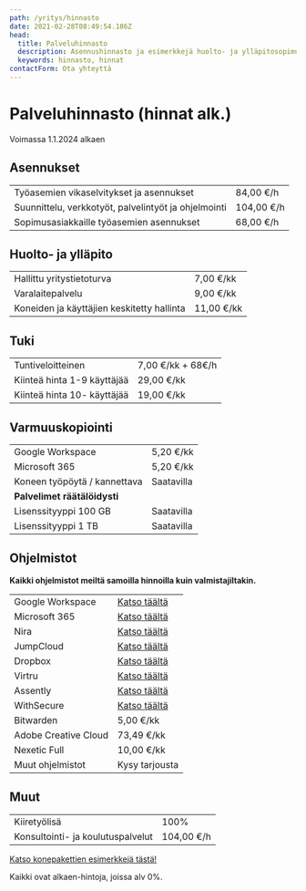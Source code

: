 ```yaml
---
path: /yritys/hinnasto
date: 2021-02-28T08:49:54.186Z
head:
  title: Palveluhinnasto
  description: Asennushinnasto ja esimerkkejä huolto- ja ylläpitosopimusten hinnoista.
  keywords: hinnasto, hinnat
contactForm: Ota yhteyttä
---
```

# Palveluhinnasto (hinnat alk.)

V﻿oimassa 1.1.2024 alkaen

## Asennukset

|                                                      |            |
| ---------------------------------------------------- | ---------- |
| Työasemien vikaselvitykset ja asennukset             | 84,00 €/h  |
| Suunnittelu, verkkotyöt, palvelintyöt ja ohjelmointi | 104,00 €/h |
| ﻿Sopimusasiakkaille työasemien asennukset            | 68,00 €/h  |

## Huolto- ja ylläpito

|                                            |            |
| ------------------------------------------ | ---------- |
| Hallittu yritystietoturva                  | 7,00 €/kk  |
| Varalaitepalvelu                           | 9,00 €/kk  |
| Koneiden ja käyttäjien keskitetty hallinta | 11,00 €/kk |

## Tuki

|                             |                   |
| --------------------------- | ----------------- |
| Tuntiveloitteinen           | 7,00 €/kk + 68€/h |
| Kiinteä hinta 1-9 käyttäjää | 29,00 €/kk        |
| Kiinteä hinta 10- käyttäjää | 19,00 €/kk        |

## Varmuuskopiointi

|                              |             |
| ---------------------------- | ----------- |
| Google Workspace             | 5,20 €/kk   |
| ﻿Microsoft 365               | 5,20 €/kk   |
| Koneen työpöytä / kannettava | S﻿aatavilla |
| **Palvelimet räätälöidysti** |             |
| ﻿Lisenssityyppi 100 GB       | S﻿aatavilla |
| ﻿Lisenssityyppi 1 TB         | S﻿aatavilla |

## Ohjelmistot

**K﻿aikki ohjelmistot meiltä samoilla hinnoilla kuin valmistajiltakin.**

|                       |                                                                 |
| --------------------- | --------------------------------------------------------------- |
| Google Workspace      | [Katso täältä](https://www.tdp.fi/ohjelmistot/google-workspace) |
| Microsoft 365         | [Katso täältä](https://www.tdp.fi/ohjelmistot/microsoft-365)    |
| Nira                  | [Katso täältä](https://www.tdp.fi/ohjelmistot/nira)             |
| JumpCloud             | [Katso täältä](https://www.tdp.fi/ohjelmistot/jumpcloud)        |
| Dropbox               | [Katso täältä](https://www.tdp.fi/ohjelmistot/dropbox)          |
| ﻿Virtru               | [Katso täältä](https://www.tdp.fi/ohjelmistot/virtru)           |
| ﻿Assently             | [Katso täältä](https://www.tdp.fi/ohjelmistot/assently)         |
| ﻿WithSecure           | [Katso täältä](https://www.tdp.fi/ohjelmistot/withsecure)       |
| ﻿Bitwarden            | 5,00 €/kk                                                       |
| ﻿Adobe Creative Cloud | 73,49 €/kk                                                      |
| ﻿Nexetic Full         | 10,00 €/kk                                                      |
| ﻿Muut ohjelmistot     | Kysy tarjousta                                                  |

## Muut

|                                    |            |
| ---------------------------------- | ---------- |
| K﻿iiretyölisä                      | 100%       |
| ﻿Konsultointi- ja koulutuspalvelut | 104,00 €/h |

<a href="/tietokone-leasing-esimerkkipaketit">Katso konepakettien esimerkkejä tästä!</a>

Kaikki ovat alkaen-hintoja, joissa alv 0%.
